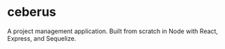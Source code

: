 # ceberus

A project management application. Built from scratch in Node with React, Express, and Sequelize.
